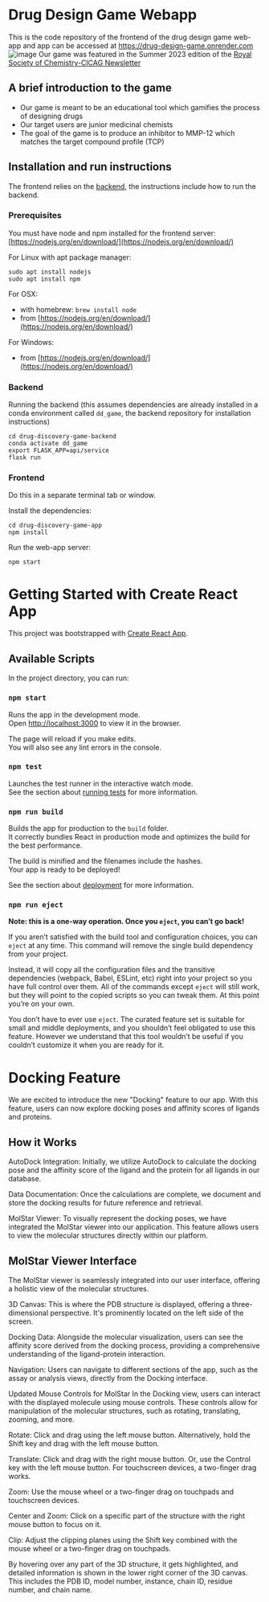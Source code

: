 # Drug Design Game Webapp
This is the code repository of the frontend of the drug design game web-app and app can be accessed at https://drug-design-game.onrender.com
![image](https://github.com/SABS-Group-2-2021-22/drug-discovery-game-app/assets/43485111/502aac00-0f13-4207-8fc3-d3edf96f6775)
Our game was featured in the Summer 2023 edition of the [Royal Society of Chemistry-CICAG Newsletter](http://www.rsccicag.org/index_htm_files/CICAG%20Newsletter%20Summer%202023%20FINAL.pdf)
## A brief introduction to the game
* Our game is meant to be an educational tool which gamifies the process of designing drugs ​
* Our target users are junior medicinal chemists  ​
* The goal of the game is to produce an inhibitor to MMP-12 which matches the target compound profile (TCP)​​
  
## Installation and run instructions
The frontend relies on the [backend](https://github.com/SABS-Group-2-2021-22/drug-discovery-game-backend), the instructions include how to run the backend. 
### Prerequisites

You must have node and npm installed for the frontend server: [https://nodejs.org/en/download/](https://nodejs.org/en/download/)


For Linux with apt package manager:
```
sudo apt install nodejs
sudo apt install npm
```

For OSX:
* with homebrew: `brew install node`
* from [https://nodejs.org/en/download/](https://nodejs.org/en/download/)

For Windows:
* from [https://nodejs.org/en/download/](https://nodejs.org/en/download/)



### Backend
Running the backend (this assumes dependencies are already installed in a conda environment called `dd_game`, the backend repository for installation instructions)
```
cd drug-discovery-game-backend
conda activate dd_game
export FLASK_APP=api/service
flask run
```
### Frontend
Do this in a separate terminal tab or window. 

Install the dependencies: 
```
cd drug-discovery-game-app
npm install
```
Run the web-app server:
```
npm start
```


# Getting Started with Create React App

This project was bootstrapped with [Create React App](https://github.com/facebook/create-react-app).

## Available Scripts

In the project directory, you can run:

### `npm start`

Runs the app in the development mode.\
Open [http://localhost:3000](http://localhost:3000) to view it in the browser.

The page will reload if you make edits.\
You will also see any lint errors in the console.

### `npm test`

Launches the test runner in the interactive watch mode.\
See the section about [running tests](https://facebook.github.io/create-react-app/docs/running-tests) for more information.

### `npm run build`

Builds the app for production to the `build` folder.\
It correctly bundles React in production mode and optimizes the build for the best performance.

The build is minified and the filenames include the hashes.\
Your app is ready to be deployed!

See the section about [deployment](https://facebook.github.io/create-react-app/docs/deployment) for more information.

### `npm run eject`

**Note: this is a one-way operation. Once you `eject`, you can’t go back!**

If you aren’t satisfied with the build tool and configuration choices, you can `eject` at any time. This command will remove the single build dependency from your project.

Instead, it will copy all the configuration files and the transitive dependencies (webpack, Babel, ESLint, etc) right into your project so you have full control over them. All of the commands except `eject` will still work, but they will point to the copied scripts so you can tweak them. At this point you’re on your own.

You don’t have to ever use `eject`. The curated feature set is suitable for small and middle deployments, and you shouldn’t feel obligated to use this feature. However we understand that this tool wouldn’t be useful if you couldn’t customize it when you are ready for it.

# Docking Feature
We are excited to introduce the new "Docking" feature to our app. With this feature, users can now explore docking poses and affinity scores of ligands and proteins.

## How it Works
AutoDock Integration: Initially, we utilize AutoDock to calculate the docking pose and the affinity score of the ligand and the protein for all ligands in our database.

Data Documentation: Once the calculations are complete, we document and store the docking results for future reference and retrieval.

MolStar Viewer: To visually represent the docking poses, we have integrated the MolStar viewer into our application. This feature allows users to view the molecular structures directly within our platform.
## MolStar Viewer Interface
The MolStar viewer is seamlessly integrated into our user interface, offering a holistic view of the molecular structures.

3D Canvas: This is where the PDB structure is displayed, offering a three-dimensional perspective. It's prominently located on the left side of the screen.

Docking Data: Alongside the molecular visualization, users can see the affinity score derived from the docking process, providing a comprehensive understanding of the ligand-protein interaction.

Navigation: Users can navigate to different sections of the app, such as the assay or analysis views, directly from the Docking interface.

Updated Mouse Controls for MolStar
In the Docking view, users can interact with the displayed molecule using mouse controls. These controls allow for manipulation of the molecular structures, such as rotating, translating, zooming, and more.

Rotate: Click and drag using the left mouse button. Alternatively, hold the Shift key and drag with the left mouse button.

Translate: Click and drag with the right mouse button. Or, use the Control key with the left mouse button. For touchscreen devices, a two-finger drag works.

Zoom: Use the mouse wheel or a two-finger drag on touchpads and touchscreen devices.

Center and Zoom: Click on a specific part of the structure with the right mouse button to focus on it.

Clip: Adjust the clipping planes using the Shift key combined with the mouse wheel or a two-finger drag on touchpads.

By hovering over any part of the 3D structure, it gets highlighted, and detailed information is shown in the lower right corner of the 3D canvas. This includes the PDB ID, model number, instance, chain ID, residue number, and chain name.
